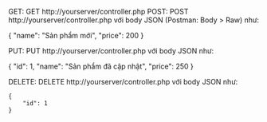 GET: GET http://yourserver/controller.php
POST: POST http://yourserver/controller.php với body JSON (Postman: Body > Raw) như:

{
"name": "Sản phẩm mới",
"price": 200
}

PUT: PUT http://yourserver/controller.php với body JSON như:

{
"id": 1,
"name": "Sản phẩm đã cập nhật",
"price": 250
}

DELETE: DELETE http://yourserver/controller.php với body JSON như:

    {
        "id": 1
    }
